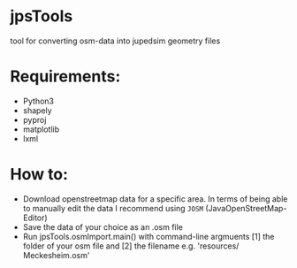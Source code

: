 # jpsTools

tool for converting osm-data into jupedsim geometry files

# Requirements:

- Python3
- shapely
- pyproj
- matplotlib
- lxml


# How to:

- Download openstreetmap data for a specific area.
  In terms of being able to manually edit the data I recommend using `JOSM` (JavaOpenStreetMap-Editor) 
- Save the data of your choice as an .osm file
- Run jpsTools.osmImport.main() with command-line argmuents [1] the folder of your osm file and [2] the filename
    e.g. 'resources/ Meckesheim.osm'

